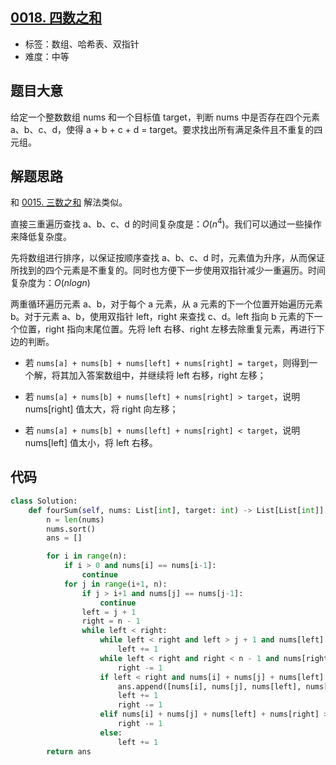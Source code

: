 ## [0018. 四数之和](https://leetcode-cn.com/problems/4sum/)

- 标签：数组、哈希表、双指针
- 难度：中等

## 题目大意

给定一个整数数组 nums 和一个目标值 target，判断 nums 中是否存在四个元素 a、b、c、d，使得 a + b + c + d = target。要求找出所有满足条件且不重复的四元组。

## 解题思路

和 [0015. 三数之和](https://leetcode-cn.com/problems/3sum/) 解法类似。

直接三重遍历查找 a、b、c、d 的时间复杂度是：$O(n^4)$。我们可以通过一些操作来降低复杂度。

先将数组进行排序，以保证按顺序查找 a、b、c、d 时，元素值为升序，从而保证所找到的四个元素是不重复的。同时也方便下一步使用双指针减少一重遍历。时间复杂度为：$O(nlogn)$

两重循环遍历元素 a、b，对于每个 a 元素，从 a 元素的下一个位置开始遍历元素 b。对于元素 a、b，使用双指针 left，right 来查找 c、d。left 指向 b 元素的下一个位置，right 指向末尾位置。先将 left 右移、right 左移去除重复元素，再进行下边的判断。

- 若 `nums[a] + nums[b] + nums[left] + nums[right] = target`，则得到一个解，将其加入答案数组中，并继续将 left 右移，right 左移；

- 若 `nums[a] + nums[b] + nums[left] + nums[right] > target`，说明 nums[right] 值太大，将 right 向左移；
- 若 `nums[a] + nums[b] + nums[left] + nums[right] < target`，说明 nums[left] 值太小，将 left 右移。

## 代码

```Python
class Solution:
    def fourSum(self, nums: List[int], target: int) -> List[List[int]]:
        n = len(nums)
        nums.sort()
        ans = []

        for i in range(n):
            if i > 0 and nums[i] == nums[i-1]:
                continue
            for j in range(i+1, n):
                if j > i+1 and nums[j] == nums[j-1]:
                    continue
                left = j + 1
                right = n - 1
                while left < right:
                    while left < right and left > j + 1 and nums[left] == nums[left - 1]:
                        left += 1
                    while left < right and right < n - 1 and nums[right + 1] == nums[right]:
                        right -= 1
                    if left < right and nums[i] + nums[j] + nums[left] + nums[right] == target:
                        ans.append([nums[i], nums[j], nums[left], nums[right]])
                        left += 1
                        right -= 1
                    elif nums[i] + nums[j] + nums[left] + nums[right] > target:
                        right -= 1
                    else:
                        left += 1
        return ans
```

